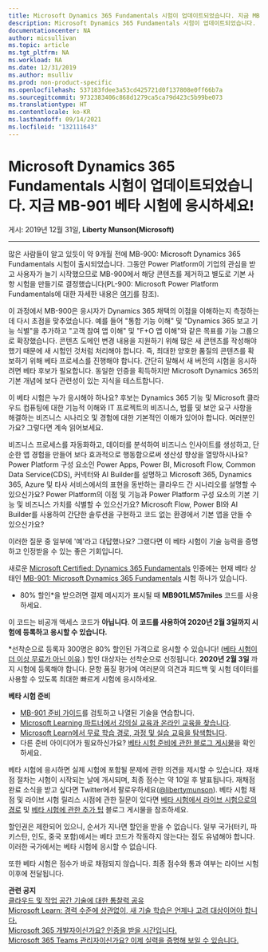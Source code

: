 ```yaml
---
title: Microsoft Dynamics 365 Fundamentals 시험이 업데이트되었습니다. 지금 MB-901 베타 시험에 응시하세요! | Microsoft Docs
description: Microsoft Dynamics 365 Fundamentals 시험이 업데이트되었습니다. 지금 MB-901 베타 시험에 응시하세요!
documentationcenter: NA
author: micsullivan
ms.topic: article
ms.tgt_pltfrm: NA
ms.workload: NA
ms.date: 12/31/2019
ms.author: msulliv
ms.prod: non-product-specific
ms.openlocfilehash: 537183fdee3a53cd425721d0f137808e0ff66b7a
ms.sourcegitcommit: 9732383406c868d1279ca5ca79d423c5b99be073
ms.translationtype: HT
ms.contentlocale: ko-KR
ms.lasthandoff: 09/14/2021
ms.locfileid: "132111643"
---
```

# <a name="weve-updated-microsoft-dynamics-365-fundamentals-exam-take-the-mb-901-beta-exam-today"></a>Microsoft Dynamics 365 Fundamentals 시험이 업데이트되었습니다. 지금 MB-901 베타 시험에 응시하세요!

게시: 2019년 12월 31일, **Liberty Munson(Microsoft)**

___

많은 사람들이 알고 있듯이 약 9개월 전에 MB-900: Microsoft Dynamics 365 Fundamentals 시험이 출시되었습니다. 그동안 Power Platform이 기업의 관심을 받고 사용자가 늘기 시작했으므로 MB-900에서 해당 콘텐츠를 제거하고 별도로 기본 사항 시험을 만들기로 결정했습니다(PL-900: Microsoft Power Platform Fundamentals에 대한 자세한 내용은 [여기](https://docs.microsoft.com/learn/certifications/exams/pl-900?WT.mc_id=msignitethetour2019_PL900blog_cert_examspl900-blog-wwl)를 참조).

이 과정에서 MB-900은 응시자가 Dynamics 365 채택의 이점을 이해하는지 측정하는 데 다시 초점을 맞추었습니다. 예를 들어 "통합 기능 이해" 및 "Dynamics 365 보고 기능 식별"을 추가하고 "고객 참여 앱 이해" 및 "F+O 앱 이해"와 같은 목표를 기능 그룹으로 확장했습니다. 콘텐츠 도메인 변경 내용을 지원하기 위해 많은 새 콘텐츠를 작성해야 했기 때문에 새 시험인 것처럼 처리해야 합니다. 즉, 최대한 양호한 품질의 콘텐츠를 확보하기 위해 베타 프로세스를 진행해야 합니다. 간단히 말해서 새 버전의 시험을 응시하려면 베타 후보가 필요합니다. 동일한 인증을 획득하지만 Microsoft Dynamics 365의 기본 개념에 보다 관련성이 있는 지식을 테스트합니다.

이 베타 시험은 누가 응시해야 하나요? 후보는 Dynamics 365 기능 및 Microsoft 클라우드 컴퓨팅에 대한 기능적 이해와 IT 프로젝트의 비즈니스, 법률 및 보안 요구 사항을 해결하는 비즈니스 시나리오 및 경험에 대한 기본적인 이해가 있어야 합니다. 여러분인가요? 그렇다면 계속 읽어보세요.

비즈니스 프로세스를 자동화하고, 데이터를 분석하여 비즈니스 인사이트를 생성하고, 단순한 앱 경험을 만들어 보다 효과적으로 행동함으로써 생산성 향상을 열망하시나요? Power Platform 구성 요소인 Power Apps, Power BI, Microsoft Flow, Common Data Service(CDS), 커넥터와 AI Builder를 설명하고 Microsoft 365, Dynamics 365, Azure 및 타사 서비스에서의 표현을 동반하는 클라우드 간 시나리오를 설명할 수 있으신가요? Power Platform의 이점 및 기능과 Power Platform 구성 요소의 기본 기능 및 비즈니스 가치를 식별할 수 있으신가요? Microsoft Flow, Power BI와 AI Builder를 사용하여 간단한 솔루션을 구현하고 코드 없는 환경에서 기본 앱을 만들 수 있으신가요?

이러한 질문 중 일부에 '예'라고 대답했나요? 그랬다면 이 베타 시험이 기술 능력을 증명하고 인정받을 수 있는 좋은 기회입니다.

새로운 [Microsoft Certified: Dynamics 365 Fundamentals](https://docs.microsoft.com/learn/certifications/d365-fundamentals?WT.mc_id=mb901_mb901blog_cert_dyanmicsfundamentals-blog-wwl) 인증에는 현재 베타 상태인 [MB-901: Microsoft Dynamics 365 Fundamentals](https://docs.microsoft.com/learn/certifications/exams/mb-901?WT.mc_id=mb901_mb901blog_cert_exammb901-blog-wwl) 시험 하나가 있습니다.

- 80% 할인*을 받으려면 결제 메시지가 표시될 때 **MB901LM57miles** 코드를 사용하세요.

이 코드는 비공개 액세스 코드가 **아닙니다**. **이 코드를 사용하여 2020년 2월 3일까지 시험에 등록하고 응시할 수 있습니다.**

*선착순으로 등록자 300명은 80% 할인된 가격으로 응시할 수 있습니다! ([베타 시험이 더 이상 무료가 아닌 이유](https://www.microsoft.com/en-us/learning/community-blog-post.aspx?BlogId=8&Id=374922).) 할인 대상자는 선착순으로 선정됩니다. **2020년 2월 3일** 까지 시험에 등록해야 합니다. 문항 품질 평가에 여러분의 의견과 피드백 및 시험 데이터를 사용할 수 있도록 최대한 빠르게 시험에 응시하세요.

**베타 시험 준비**

- [MB-901 준비 가이드](https://docs.microsoft.com/learn/certifications/exams/mb-901?WT.mc_id=mb901_mb901blog_cert_exammb901-blog-wwl)를 검토하고 나열된 기술을 연습합니다.
- [Microsoft Learning 파트너에서 강의실 교육과 온라인 교육을 찾습니다](https://www.microsoft.com/learning/course-list.aspx).
- [Microsoft Learn에서 무료 학습 경로, 과정 및 실습 교육을 탐색합니다](https://docs.microsoft.com/learn/browse/).
- 다른 준비 아이디어가 필요하신가요? [베타 시험 준비에 관한 블로그 게시물](https://www.microsoft.com/en-us/learning/community-blog-post.aspx?BlogId=8&Id=374544)을 확인하세요.

베타 시험에 응시하면 실제 시험에 포함될 문제에 관한 의견을 제시할 수 있습니다. 재채점 절차는 시험이 시작되는 날에 개시되며, 최종 점수는 약 10일 후 발표됩니다. 재채점 완료 소식을 받고 싶다면 Twitter에서 팔로우하세요([@libertymunson](https://twitter.com/LibertyMunson)). 베타 시험 채점 및 라이브 시험 릴리스 시점에 관한 질문이 있다면 [베타 시험에서 라이브 시험으로의 경로](https://www.microsoft.com/en-us/learning/community-blog-post.aspx?BlogId=8&Id=374675) 및 [베타 시험에 관한 추가 팁](https://www.microsoft.com/en-us/learning/community-blog-post.aspx?BlogId=8&Id=374723) 블로그 게시물을 참조하세요.

할인권은 제한되어 있으니, 순서가 지나면 할인을 받을 수 없습니다. 일부 국가(터키, 파키스탄, 인도, 중국 포함)에서는 베타 코드가 작동하지 않는다는 점도 유념해야 합니다. 이러한 국가에서는 베타 시험에 응시할 수 없습니다.

또한 베타 시험은 점수가 바로 채점되지 않습니다. 최종 점수와 통과 여부는 라이브 시험 이후에 전달됩니다.

**관련 공지**  
[클라우드 및 작업 공간 기술에 대한 통찰력 공유](https://docs.microsoft.com/learn/certifications/posts/share-your-insights-on-cloud-and-workplace-technologies)  
[Microsoft Learn: 경력 수준에 상관없이, 새 기술 학습은 언제나 고려 대상이어야 합니다.](https://www.microsoft.com/en-us/learning/community-blog-post.aspx?BlogId=8&Id=375277)  
[Microsoft 365 개발자이신가요? 인증을 받을 시간입니다.](https://www.microsoft.com/en-us/learning/community-blog-post.aspx?BlogId=8&Id=375253)  
[Microsoft 365 Teams 관리자이신가요? 이제 실력을 증명해 보일 수 있습니다.](https://docs.microsoft.com/learn/certifications/posts/are-you-a-microsoft-365-teams-administrator)